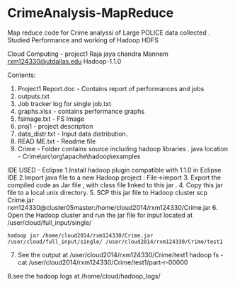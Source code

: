 CrimeAnalysis-MapReduce
=======================

Map reduce code for Crime analyssi of Large POLICE data collected . Studied Performance and working of Hadoop HDFS


Cloud Computing - project1
Raja jaya chandra Mannem
rxm124330@utdallas.edu
Hadoop-1.1.0

Contents:
1. Project1 Report.doc  - Contains report of performances and jobs
2. outputs.txt
3. Job tracker log for single job.txt
4. graphs.xlsx - contains performance graphs
5. fsimage.txt - FS Image
6. proj1 - project description
7. data_distr.txt - Input data distribution.
8. READ ME.txt - Readme file 
9. Crime - Folder contains source including hadoop libraries . 
   java location - Crime\src\org\apache\hadoop\examples

IDE USED - Eclipse
1.Install hadoop plugin compatible with 1.1.0 in Eclipse IDE
2.Import java file to a new Hadoop project :
 File->import
3. Export the compiled code as Jar file , with class file linked to this jar . 
4. Copy this jar file to a local unix directory.
5. SCP this jar file to Hadoop cluster
	scp Crime.jar rxm124330@cluster05master:/home/cloud2014/rxm124330/Crime.jar
6. Open the Hadoop cluster  and run the jar file for input located at  /user/cloud/full_input/single/
	
	hadoop jar /home/cloud2014/rxm124330/Crime.jar /user/cloud/full_input/single/ /user/cloud2014/rxm124330/Crime/test1

7. See the output at  /user/cloud2014/rxm124330/Crime/test1
hadoop fs -cat /user/cloud2014/rxm124330/Crime/test1/part-r-00000

8.see the hadoop logs at
 /home/cloud/hadoop_logs/

